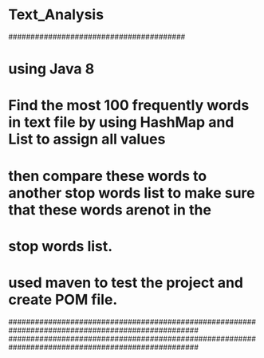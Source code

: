 # Text_Analysis
########################################
# using Java 8  
# Find the most 100 frequently words in text file by using HashMap and List to assign all values
# then compare these words to another stop words list to make sure that these words arenot in the 
# stop words list.
# used maven to test the project and create POM file.
###################################################################################################
###################################################################################################
